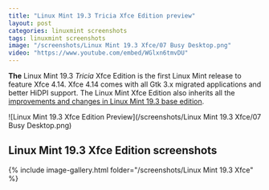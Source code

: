 ```yaml
---
title: "Linux Mint 19.3 Tricia Xfce Edition preview"
layout: post
categories: linuxmint screenshots
tags: linuxmint screenshots
image: "/screenshots/Linux Mint 19.3 Xfce/07 Busy Desktop.png"
video: "https://www.youtube.com/embed/WGlxn6tmvDU"
---
```


**The** Linux Mint 19.3 *Tricia* Xfce Edition is the first Linux Mint release to feature Xfce 4.14. Xfce 4.14 comes with all Gtk 3.x migrated applications and better HiDPI support. The Linux Mint Xfce Edition also inherits all the [improvements and changes in Linux Mint 19.3 base edition](/linuxmint-19.3-tricia/).

![Linux Mint 19.3 Xfce Edition Preview](/screenshots/Linux Mint 19.3 Xfce/07 Busy Desktop.png)

## Linux Mint 19.3 Xfce Edition screenshots
{% include image-gallery.html folder="/screenshots/Linux Mint 19.3 Xfce" %}
